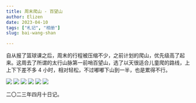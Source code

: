 ```yaml
---
title: 周末爬山 - 百望山
author: Elizen
date: 2023-04-10
tags: ["札记", "相册"]
slug: bai-wang-shan

---
```


自从报了篮球课之后，周末的行程被压缩不少，之前计划的爬山，优先级高了起来。这周去了所谓的太行山脉第一前哨百望山，选了以天很适合儿童爬的路线，上上下下差不多 4 小时，相对轻松，不过嘟嘟下山到一半，也是累得不行。

<gallery>
	<img src="https://r2.elizen.me/2023/04/8481a65646165363ebbce01542ed1c34.jpg"/>
	<img src="https://r2.elizen.me/2023/04/55ed009d47f4ff8d5fbf067c465a6d7c.jpg"/>
	<img src="https://r2.elizen.me/2023/04/4ffa64effa5417070ca67aa48051fa55.jpg"/>
	<img src="https://r2.elizen.me/2023/04/002627d071d9b8b1e0d7ea4227bfe7c6.jpg"/>
	<img src="https://r2.elizen.me/2023/04/95d89ac053788314bbb5aed00c8bacc8.jpg"/>
	<img src="https://r2.elizen.me/2023/04/d17cd781ccf7863f39fe1b85c109c9cf.jpg"/>
</gallery>

二〇二三年四月十日记。